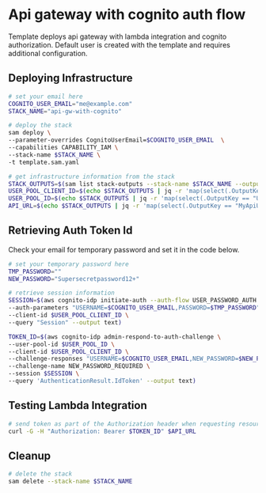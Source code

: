 # Api gateway with cognito auth flow

Template deploys api gateway with lambda integration and cognito authorization.
Default user is created with the template and requires additional configuration.


## Deploying Infrastructure
```bash
# set your email here
COGNITO_USER_EMAIL="me@example.com"
STACK_NAME="api-gw-with-cognito"

# deploy the stack
sam deploy \
--parameter-overrides CognitoUserEmail=$COGNITO_USER_EMAIL  \
--capabilities CAPABILITY_IAM \
--stack-name $STACK_NAME \
-t template.sam.yaml
```
```bash
# get infrastructure information from the stack
STACK_OUTPUTS=$(sam list stack-outputs --stack-name $STACK_NAME --output json)
USER_POOL_CLIENT_ID=$(echo $STACK_OUTPUTS | jq -r 'map(select(.OutputKey == "CognitoUserPoolClientId")) | .[0].OutputValue')
USER_POOL_ID=$(echo $STACK_OUTPUTS | jq -r 'map(select(.OutputKey == "UserPoolId")) | .[0].OutputValue')
API_URL=$(echo $STACK_OUTPUTS | jq -r 'map(select(.OutputKey == "MyApiUrl")) | .[0].OutputValue')
```

## Retrieving Auth Token Id

Check your email for temporary password and set it in the code below.
```bash
# set your temporary password here
TMP_PASSWORD=""
NEW_PASSWORD="Supersecretpassword12+"

# retrieve session information
SESSION=$(aws cognito-idp initiate-auth --auth-flow USER_PASSWORD_AUTH \
--auth-parameters "USERNAME=$COGNITO_USER_EMAIL,PASSWORD=$TMP_PASSWORD" \
--client-id $USER_POOL_CLIENT_ID \
--query "Session" --output text)

TOKEN_ID=$(aws cognito-idp admin-respond-to-auth-challenge \
--user-pool-id $USER_POOL_ID \
--client-id $USER_POOL_CLIENT_ID \
--challenge-responses "USERNAME=$COGNITO_USER_EMAIL,NEW_PASSWORD=$NEW_PASSWORD" \
--challenge-name NEW_PASSWORD_REQUIRED \
--session $SESSION \
--query 'AuthenticationResult.IdToken' --output text)
```

## Testing Lambda Integration
```bash
# send token as part of the Authorization header when requesting resources.
curl -G -H "Authorization: Bearer $TOKEN_ID" $API_URL
```
## Cleanup
```bash
# delete the stack
sam delete --stack-name $STACK_NAME
```
